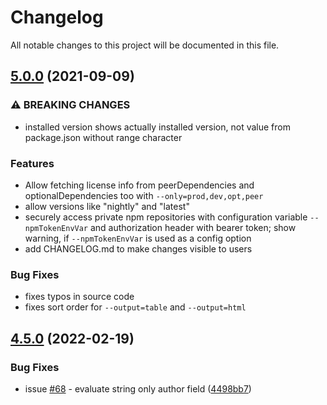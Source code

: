 # Changelog

All notable changes to this project will be documented in this file.

## [5.0.0](https://github.com/ironSource/license-report///compare/v5.0.0...v4.5.0) (2021-09-09)


### ⚠ BREAKING CHANGES

* installed version shows actually installed version, not value from package.json without range character

### Features

* Allow fetching license info from peerDependencies and optionalDependencies too with `--only=prod,dev,opt,peer`
* allow versions like "nightly" and "latest"
* securely access private npm repositories with configuration variable `--npmTokenEnvVar` and authorization header with bearer token; show warning, if `--npmTokenEnvVar` is used as a config option
* add CHANGELOG.md to make changes visible to users

### Bug Fixes

* fixes typos in source code
* fixes sort order for `--output=table` and `--output=html`

## [4.5.0](https://github.com/ironSource/license-report/compare/v5.0.0...v4.5.0) (2022-02-19)


### Bug Fixes

* issue [#68](https://github.com/ironSource/license-report/issues/68) - evaluate string only author field ([4498bb7](https://github.com/ironSource/license-report/commit/4498bb7f9b5f74658118ee2cd96df443e5d95383))
